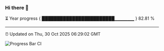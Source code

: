 ### Hi there 👋

⏳ Year progress { ████████████████████████▁▁▁▁▁▁ } 82.81 %

---

⏰ Updated on Thu, 30 Oct 2025 06:29:02 GMT

![Progress Bar CI](https://github.com/liununu/liununu/workflows/Progress%20Bar%20CI/badge.svg)

